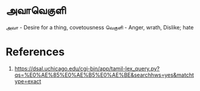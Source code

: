 # அவாவெகுளி
அவா - Desire for a thing, covetousness
வெகுளி - Anger, wrath, Dislike; hate

# References
1. https://dsal.uchicago.edu/cgi-bin/app/tamil-lex_query.py?qs=%E0%AE%85%E0%AE%B5%E0%AE%BE&searchhws=yes&matchtype=exact
